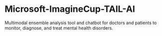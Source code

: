# Microsoft-ImagineCup-TAIL-AI
Multimodal ensemble analysis tool and chatbot for doctors and patients to monitor, diagnose, and treat mental health disorders.
